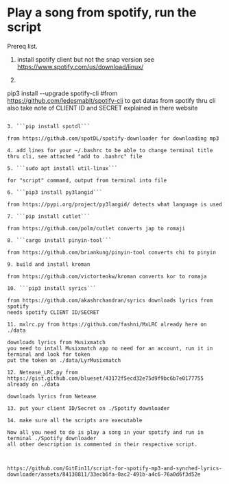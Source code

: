 # Play a song from spotify, run the script

Prereq list.

1. install spotify client but not the snap version see https://www.spotify.com/us/download/linux/

2. ```
pip3 install --upgrade spotify-cli #from https://github.com/ledesmablt/spotify-cli to get datas from spotify thru cli also take note of CLIENT ID and SECRET explained in there website
```

3. ```pip install spotdl```

from https://github.com/spotDL/spotify-downloader for downloading mp3

4. add lines for your ~/.bashrc to be able to change terminal title thru cli, see attached "add to .bashrc" file

5. ```sudo apt install util-linux```

for "script" command, output from terminal into file

6. ```pip3 install py3langid```

from https://pypi.org/project/py3langid/ detects what language is used

7. ```pip install cutlet```

from https://github.com/polm/cutlet converts jap to romaji

8. ```cargo install pinyin-tool```

from https://github.com/briankung/pinyin-tool converts chi to pinyin

9. build and install kroman

from https://github.com/victorteokw/kroman converts kor to romaja

10. ```pip3 install syrics```

from https://github.com/akashrchandran/syrics downloads lyrics from spotify
needs spotify CLIENT ID/SECRET

11. mxlrc.py from https://github.com/fashni/MxLRC already here on ./data

downloads lyrics from Musixmatch
you need to intall Musixmatch app no need for an account, run it in terminal and look for token
put the token on ./data/LyrMusixmatch

12. Netease_LRC.py from https://gist.github.com/blueset/43172f5ecd32e75d9f9bc6b7e0177755 already on ./data

downloads lyrics from Netease
      
13. put your client ID/Secret on ./Spotify downloader

14. make sure all the scripts are executable

Now all you need to do is play a song in your spotify and run in terminal ./Spotify downloader
all other description is commented in their respective script.



https://github.com/GitEin11/script-for-spotify-mp3-and-synched-lyrics-downloader/assets/84138811/33ecb6fa-0ac2-491b-a4c6-76a0d6f3d52e




